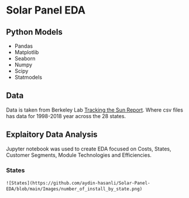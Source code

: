 # Solar Panel EDA

## Python Models 
* Pandas 
* Matplotlib
* Seaborn
* Numpy
* Scipy
* Statmodels
    
## Data
   Data is taken from Berkeley Lab [Tracking the Sun Report](https://emp.lbl.gov/tracking-the-sun). Where csv files has data for 1998-2018 year across the 28 states.
   
## Explaitory Data Analysis
   Jupyter notebook was used to create EDA focused on Costs, States, Customer Segments, Module Technologies and Efficiencies. 
   
### States
    
    ![States](https://github.com/aydin-hasanli/Solar-Panel-EDA/blob/main/Images/number_of_install_by_state.png)
